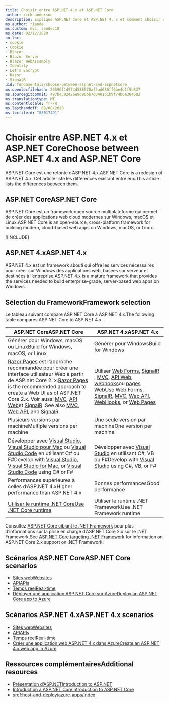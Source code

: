 ```yaml
---
title: Choisir entre ASP.NET 4.x et ASP.NET Core
author: rick-anderson
description: Explique ASP.NET Core et ASP.NET 4. x et comment choisir entre eux.
ms.author: riande
ms.custom: mvc, seodec18
ms.date: 02/12/2020
no-loc:
- cookie
- Cookie
- Blazor
- Blazor Server
- Blazor WebAssembly
- Identity
- Let's Encrypt
- Razor
- SignalR
uid: fundamentals/choose-between-aspnet-and-aspnetcore
ms.openlocfilehash: 29596f1d974d585570af5ad686ff6be4b1f9b837
ms.sourcegitcommit: 497be502426e9d90bb7d0401b1b9f74b6a384682
ms.translationtype: MT
ms.contentlocale: fr-FR
ms.lasthandoff: 08/08/2020
ms.locfileid: "88017491"
---
```

# <a name="choose-between-aspnet-4x-and-aspnet-core"></a><span data-ttu-id="21105-103">Choisir entre ASP.NET 4.x et ASP.NET Core</span><span class="sxs-lookup"><span data-stu-id="21105-103">Choose between ASP.NET 4.x and ASP.NET Core</span></span>

<span data-ttu-id="21105-104">ASP.NET Core est une refonte d’ASP.NET 4.x.</span><span class="sxs-lookup"><span data-stu-id="21105-104">ASP.NET Core is a redesign of ASP.NET 4.x.</span></span> <span data-ttu-id="21105-105">Cet article liste les différences existant entre eux.</span><span class="sxs-lookup"><span data-stu-id="21105-105">This article lists the differences between them.</span></span>

## <a name="aspnet-core"></a><span data-ttu-id="21105-106">ASP.NET Core</span><span class="sxs-lookup"><span data-stu-id="21105-106">ASP.NET Core</span></span>

<span data-ttu-id="21105-107">ASP.NET Core est un framework open source multiplateforme qui permet de créer des applications web cloud modernes sur Windows, macOS et Linux.</span><span class="sxs-lookup"><span data-stu-id="21105-107">ASP.NET Core is an open-source, cross-platform framework for building modern, cloud-based web apps on Windows, macOS, or Linux.</span></span>

[!INCLUDE[](~/includes/benefits.md)]

## <a name="aspnet-4x"></a><span data-ttu-id="21105-108">ASP.NET 4.x</span><span class="sxs-lookup"><span data-stu-id="21105-108">ASP.NET 4.x</span></span>

<span data-ttu-id="21105-109">ASP.NET 4.x est un framework abouti qui offre les services nécessaires pour créer sur Windows des applications web, basées sur serveur et destinées à l’entreprise.</span><span class="sxs-lookup"><span data-stu-id="21105-109">ASP.NET 4.x is a mature framework that provides the services needed to build enterprise-grade, server-based web apps on Windows.</span></span>

## <a name="framework-selection"></a><span data-ttu-id="21105-110">Sélection du Framework</span><span class="sxs-lookup"><span data-stu-id="21105-110">Framework selection</span></span>

<span data-ttu-id="21105-111">Le tableau suivant compare ASP.NET Core à ASP.NET 4.x.</span><span class="sxs-lookup"><span data-stu-id="21105-111">The following table compares ASP.NET Core to ASP.NET 4.x.</span></span>

| <span data-ttu-id="21105-112">ASP.NET Core</span><span class="sxs-lookup"><span data-stu-id="21105-112">ASP.NET Core</span></span> | <span data-ttu-id="21105-113">ASP.NET 4.x</span><span class="sxs-lookup"><span data-stu-id="21105-113">ASP.NET 4.x</span></span> |
|---|---|
|<span data-ttu-id="21105-114">Générer pour Windows, macOS ou Linux</span><span class="sxs-lookup"><span data-stu-id="21105-114">Build for Windows, macOS, or Linux</span></span>|<span data-ttu-id="21105-115">Générer pour Windows</span><span class="sxs-lookup"><span data-stu-id="21105-115">Build for Windows</span></span>|
|<span data-ttu-id="21105-116">[ Razor Pages](xref:razor-pages/index) est l’approche recommandée pour créer une interface utilisateur Web à partir de ASP.net Core 2. x.</span><span class="sxs-lookup"><span data-stu-id="21105-116">[Razor Pages](xref:razor-pages/index) is the recommended approach to create a Web UI as of ASP.NET Core 2.x.</span></span> <span data-ttu-id="21105-117">Voir aussi [MVC](xref:mvc/overview), [API Web](xref:tutorials/first-web-api)et [SignalR](xref:signalr/introduction) .</span><span class="sxs-lookup"><span data-stu-id="21105-117">See also [MVC](xref:mvc/overview), [Web API](xref:tutorials/first-web-api), and [SignalR](xref:signalr/introduction).</span></span>|<span data-ttu-id="21105-118">Utiliser [Web Forms](/aspnet/web-forms), [SignalR](/aspnet/signalr) , [MVC](/aspnet/mvc), [API Web](/aspnet/web-api/), [webhooks](/aspnet/webhooks/)ou [pages Web](/aspnet/web-pages)</span><span class="sxs-lookup"><span data-stu-id="21105-118">Use [Web Forms](/aspnet/web-forms), [SignalR](/aspnet/signalr), [MVC](/aspnet/mvc), [Web API](/aspnet/web-api/), [WebHooks](/aspnet/webhooks/), or [Web Pages](/aspnet/web-pages)</span></span>|
|<span data-ttu-id="21105-119">Plusieurs versions par machine</span><span class="sxs-lookup"><span data-stu-id="21105-119">Multiple versions per machine</span></span>|<span data-ttu-id="21105-120">Une seule version par machine</span><span class="sxs-lookup"><span data-stu-id="21105-120">One version per machine</span></span>|
|<span data-ttu-id="21105-121">Développer avec [Visual Studio](https://visualstudio.microsoft.com/vs/), [Visual Studio pour Mac](https://visualstudio.microsoft.com/vs/mac/) ou [Visual Studio Code](https://code.visualstudio.com/) en utilisant C# ou F#</span><span class="sxs-lookup"><span data-stu-id="21105-121">Develop with [Visual Studio](https://visualstudio.microsoft.com/vs/), [Visual Studio for Mac](https://visualstudio.microsoft.com/vs/mac/), or [Visual Studio Code](https://code.visualstudio.com/) using C# or F#</span></span>|<span data-ttu-id="21105-122">Développer avec [Visual Studio](https://visualstudio.microsoft.com/vs/) en utilisant C#, VB ou F#</span><span class="sxs-lookup"><span data-stu-id="21105-122">Develop with [Visual Studio](https://visualstudio.microsoft.com/vs/) using C#, VB, or F#</span></span>|
|<span data-ttu-id="21105-123">Performances supérieures à celles d’ASP.NET 4.x</span><span class="sxs-lookup"><span data-stu-id="21105-123">Higher performance than ASP.NET 4.x</span></span>|<span data-ttu-id="21105-124">Bonnes performances</span><span class="sxs-lookup"><span data-stu-id="21105-124">Good performance</span></span>|
|[<span data-ttu-id="21105-125">Utiliser le runtime .NET Core</span><span class="sxs-lookup"><span data-stu-id="21105-125">Use .NET Core runtime</span></span>](/dotnet/standard/choosing-core-framework-server)|<span data-ttu-id="21105-126">Utiliser le runtime .NET Framework</span><span class="sxs-lookup"><span data-stu-id="21105-126">Use .NET Framework runtime</span></span>|

<span data-ttu-id="21105-127">Consultez [ASP.NET Core ciblant le .NET Framework](xref:index#target-framework) pour plus d’informations sur la prise en charge d’ASP.NET Core 2.x sur le .NET Framework.</span><span class="sxs-lookup"><span data-stu-id="21105-127">See [ASP.NET Core targeting .NET Framework](xref:index#target-framework) for information on ASP.NET Core 2.x support on .NET Framework.</span></span>

## <a name="aspnet-core-scenarios"></a><span data-ttu-id="21105-128">Scénarios ASP.NET Core</span><span class="sxs-lookup"><span data-stu-id="21105-128">ASP.NET Core scenarios</span></span>

* [<span data-ttu-id="21105-129">Sites web</span><span class="sxs-lookup"><span data-stu-id="21105-129">Websites</span></span>](xref:tutorials/first-mvc-app/index)
* [<span data-ttu-id="21105-130">API</span><span class="sxs-lookup"><span data-stu-id="21105-130">APIs</span></span>](xref:tutorials/first-web-api)
* [<span data-ttu-id="21105-131">Temps réel</span><span class="sxs-lookup"><span data-stu-id="21105-131">Real-time</span></span>](xref:signalr/introduction)
* [<span data-ttu-id="21105-132">Déployer une application ASP.NET Core sur Azure</span><span class="sxs-lookup"><span data-stu-id="21105-132">Deploy an ASP.NET Core app to Azure</span></span>](/azure/app-service/app-service-web-get-started-dotnet)

## <a name="aspnet-4x-scenarios"></a><span data-ttu-id="21105-133">Scénarios ASP.NET 4.x</span><span class="sxs-lookup"><span data-stu-id="21105-133">ASP.NET 4.x scenarios</span></span>

* [<span data-ttu-id="21105-134">Sites web</span><span class="sxs-lookup"><span data-stu-id="21105-134">Websites</span></span>](/aspnet/mvc)
* [<span data-ttu-id="21105-135">API</span><span class="sxs-lookup"><span data-stu-id="21105-135">APIs</span></span>](/aspnet/web-api)
* [<span data-ttu-id="21105-136">Temps réel</span><span class="sxs-lookup"><span data-stu-id="21105-136">Real-time</span></span>](/aspnet/signalr)
* [<span data-ttu-id="21105-137">Créer une application web ASP.NET 4.x dans Azure</span><span class="sxs-lookup"><span data-stu-id="21105-137">Create an ASP.NET 4.x web app in Azure</span></span>](/azure/app-service/app-service-web-get-started-dotnet-framework)

## <a name="additional-resources"></a><span data-ttu-id="21105-138">Ressources complémentaires</span><span class="sxs-lookup"><span data-stu-id="21105-138">Additional resources</span></span>

* [<span data-ttu-id="21105-139">Présentation d’ASP.NET</span><span class="sxs-lookup"><span data-stu-id="21105-139">Introduction to ASP.NET</span></span>](/aspnet/overview)
* [<span data-ttu-id="21105-140">Introduction à ASP.NET Core</span><span class="sxs-lookup"><span data-stu-id="21105-140">Introduction to ASP.NET Core</span></span>](xref:index)
* <xref:host-and-deploy/azure-apps/index>
